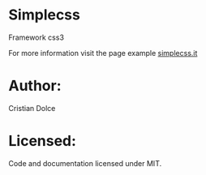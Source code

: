 Simplecss
=========

Framework css3

For more information
visit the page example <a href="http://www.simplecss.it/">simplecss.it</a>

Author:
=========
Cristian Dolce

Licensed:
=========
Code and documentation licensed under MIT.
